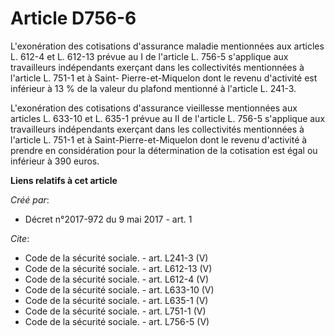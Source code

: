 # Article D756-6

L'exonération des cotisations d'assurance maladie mentionnées aux articles L. 612-4 et L. 612-13 prévue au I de l'article L.
756-5 s'applique aux travailleurs indépendants exerçant dans les collectivités mentionnées à l'article L. 751-1 et à Saint-
Pierre-et-Miquelon dont le revenu d'activité est inférieur à 13 % de la valeur du plafond mentionné à l'article L. 241-3. 

L'exonération des cotisations d'assurance vieillesse mentionnées aux articles L. 633-10 et L. 635-1 prévue au II de l'article
L. 756-5 s'applique aux travailleurs indépendants exerçant dans les collectivités mentionnées à l'article L. 751-1 et à
Saint-Pierre-et-Miquelon dont le revenu d'activité à prendre en considération pour la détermination de la cotisation est égal
ou inférieur à 390 euros.

**Liens relatifs à cet article**

_Créé par_:

  - Décret n°2017-972 du 9 mai 2017 - art. 1

_Cite_:

  - Code de la sécurité sociale. - art. L241-3 (V)
  - Code de la sécurité sociale. - art. L612-13 (V)
  - Code de la sécurité sociale. - art. L612-4 (V)
  - Code de la sécurité sociale. - art. L633-10 (V)
  - Code de la sécurité sociale. - art. L635-1 (V)
  - Code de la sécurité sociale. - art. L751-1 (V)
  - Code de la sécurité sociale. - art. L756-5 (V)
